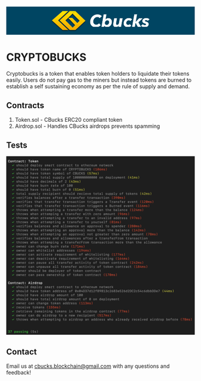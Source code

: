 ![](assets/cryptobucks-logo.png)

# CRYPTOBUCKS

Cryptobucks is a token that enables token holders to liquidate their tokens easily. Users do not pay gas to the miners but instead tokens are burned to establish a self sustaining economy as per the rule of supply and demand.

## Contracts
1. Token.sol - CBucks ERC20 compliant token
2. Airdrop.sol - Handles CBucks airdrops prevents spamming

## Tests
![](assets/tests.png)

## Contact
Email us at cbucks.blockchain@gmail.com with any questions and feedback!